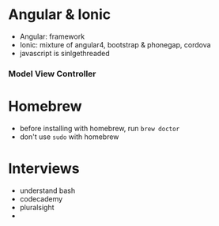 # Angular & Ionic
* Angular: framework
* Ionic: mixture of angular4, bootstrap & phonegap, cordova
* javascript is sinlgethreaded

### Model View Controller



# Homebrew
* before installing with homebrew, run `brew doctor`
* don't use `sudo` with homebrew


# Interviews
* understand bash
* codecademy
* pluralsight
* 